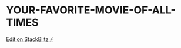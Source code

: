 # YOUR-FAVORITE-MOVIE-OF-ALL-TIMES

[Edit on StackBlitz ⚡️](https://stackblitz.com/edit/web-platform-7is3vc)